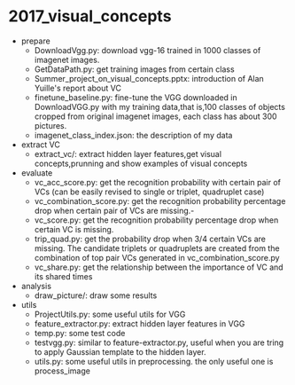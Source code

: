 # 2017_visual_concepts

- prepare
  - DownloadVgg.py: download vgg-16 trained in 1000 classes of imagenet images.
  - GetDataPath.py: get training images from certain class
  -	Summer_project_on_visual_concepts.pptx: introduction of Alan Yuille's report about VC
  - finetune_baseline.py: fine-tune the VGG downloaded in DownloadVGG.py with my training data,that is,100 classes of objects cropped from original imagenet images, each class has about 300 pictures.
  - imagenet_class_index.json: the description of my data
- extract VC
  - extract\_vc/: extract hidden layer features,get visual concepts,prunning and show examples of visual concepts
- evaluate
  - vc_acc_score.py: get the recognition probability with certain pair of VCs (can be easily revised to single or triplet, quadruplet case)
  - vc_combination_score.py: get the recognition probability percentage drop when certain pair of VCs are missing.- 
  - vc_score.py: get the recognition probability percentage drop when certain VC is missing.
  - trip_quad.py: get the probability drop when 3/4 certain VCs are missing. The candidate triplets or quadruplets are created from the combination of top pair VCs generated in vc_combination_score.py
  - vc_share.py: get the relationship between the importance of VC and its shared times 
- analysis
  - draw\_picture/: draw some results
- utils
  - ProjectUtils.py: some useful utils for VGG
  - feature_extractor.py: extract hidden layer features in VGG
  - temp.py: some test code
  -	testvgg.py: similar to feature-extractor.py, useful when you are tring to apply Gaussian template to the hidden layer.
  - utils.py: some useful utils in preprocessing. the only useful one is process_image

